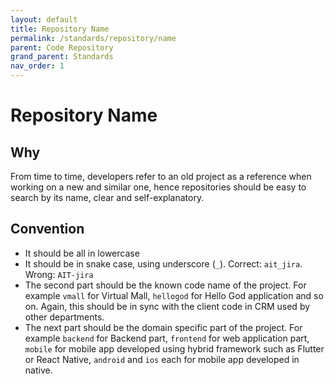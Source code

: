 ```yaml
---
layout: default
title: Repository Name
permalink: /standards/repository/name
parent: Code Repository
grand_parent: Standards
nav_order: 1
---
```


# Repository Name

## Why

From time to time, developers refer to an old project as a reference when working on a new and similar one, hence repositories should be easy to search by its name, clear and self-explanatory.

## Convention

- It should be all in lowercase
- It should be in snake case, using underscore (`_`). Correct: `ait_jira`. Wrong: `AIT-jira`
- The second part should be the known code name of the project. For example `vmall` for Virtual Mall, `hellogod` for Hello God application and so on. Again, this should be in sync with the client code in CRM used by other departments.
- The next part should be the domain specific part of the project. For example `backend` for Backend part, `frontend` for web application part, `mobile` for mobile app developed using hybrid framework such as Flutter or React Native, `android` and `ios` each for mobile app developed in native.


